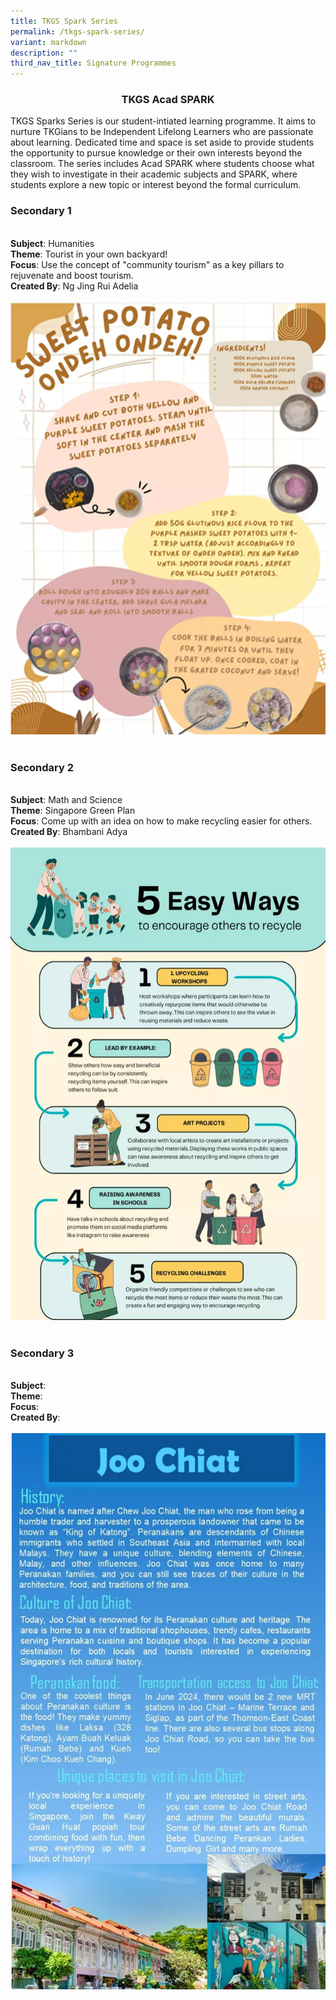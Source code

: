 ```yaml
---
title: TKGS Spark Series
permalink: /tkgs-spark-series/
variant: markdown
description: ""
third_nav_title: Signature Programmes
---
```

<center><h3>TKGS Acad SPARK</h3></center>
<p>TKGS Sparks Series is our student-intiated learning programme. It aims to nurture TKGians to be Independent Lifelong Learners who are passionate about learning. Dedicated time and space is set aside to provide students the opportunity to pursue knowledge or their own interests beyond the classroom. The series includes Acad SPARK where students choose what they wish to investigate in their academic subjects and SPARK, where students explore a new topic or interest beyond the formal curriculum.</p>

<h3><b>Secondary 1</b></h3>
<br>
<b>Subject</b>: Humanities
<br>
<b>Theme</b>: Tourist in your own backyard! 
<br>
<b>Focus</b>: Use the concept of "community tourism" as a key pillars to rejuvenate and boost tourism.
<br>
<b>Created By</b>: Ng Jing Rui Adelia
<br>
<br>
<img src="/images/LearningTKGS/Key_school_event/s3_sweet_potato.png">
<br>
<br>
<h3><b>Secondary 2</b></h3>
<br>
<b>Subject</b>: Math and Science
<br>
<b>Theme</b>: Singapore Green Plan 
<br>
<b>Focus</b>: Come up with an idea on how to make recycling easier for others.
<br>
<b>Created By</b>: Bhambani Adya
<br>
<br>
<img src="/images/LearningTKGS/Key_school_event/s2_5_easy_way.png">
<br>
<br>
<h3><b>Secondary 3</b></h3>
<br>
<b>Subject</b>:
<br>
<b>Theme</b>:
<br>
<b>Focus</b>:
<br>
<b>Created By</b>:
<br>
<br>
<img src="/images/LearningTKGS/Key_school_event/s1_joo_chiat.png">
